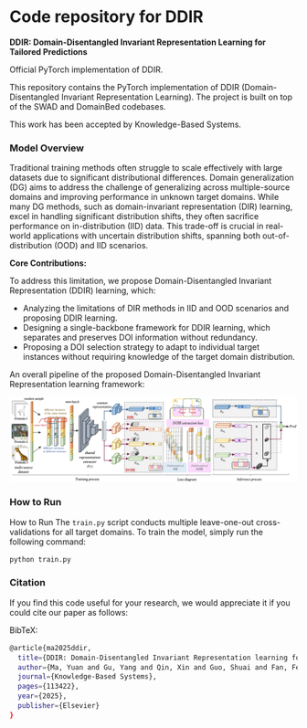 # Code repository for DDIR

**DDIR: Domain-Disentangled Invariant Representation Learning for Tailored Predictions**

Official PyTorch implementation of DDIR.

This repository contains the PyTorch implementation of DDIR (Domain-Disentangled Invariant Representation Learning). The project is built on top of the SWAD and DomainBed codebases.

This work has been accepted by Knowledge-Based Systems.

### Model Overview
Traditional training methods often struggle to scale effectively with large datasets due to significant distributional differences. Domain generalization (DG) aims to address the challenge of generalizing across multiple-source domains and improving performance in unknown target domains. While many DG methods, such as domain-invariant representation (DIR) learning, excel in handling significant distribution shifts, they often sacrifice performance on in-distribution (IID) data. This trade-off is crucial in real-world applications with uncertain distribution shifts, spanning both out-of-distribution (OOD) and IID scenarios. 

**Core Contributions:**

To address this limitation, we propose Domain-Disentangled Invariant Representation (DDIR) learning, which:

- Analyzing the limitations of DIR methods in IID and OOD scenarios and proposing DDIR learning.
- Designing a single-backbone framework for DDIR learning, which separates and preserves DOI information without redundancy.
- Proposing a DOI selection strategy to adapt to individual target instances without requiring knowledge of the target domain distribution.

An overall pipeline of the proposed Domain-Disentangled Invariant Representation learning framework:

![Method](https://github.com/FByyyyuan/DDIR/blob/main/DDIR.png)




### How to Run

How to Run
The `train.py` script conducts multiple leave-one-out cross-validations for all target domains. To train the model, simply run the following command:

```bash
python train.py
```
### Citation

If you find this code useful for your research, we would appreciate it if you could cite our paper as follows:

BibTeX:
```bash
@article{ma2025ddir,
  title={DDIR: Domain-Disentangled Invariant Representation learning for tailored predictions},
  author={Ma, Yuan and Gu, Yang and Qin, Xin and Guo, Shuai and Fan, Feiyi and Dong, Fan and Chen, Yiqiang},
  journal={Knowledge-Based Systems},
  pages={113422},
  year={2025},
  publisher={Elsevier}
}
```
